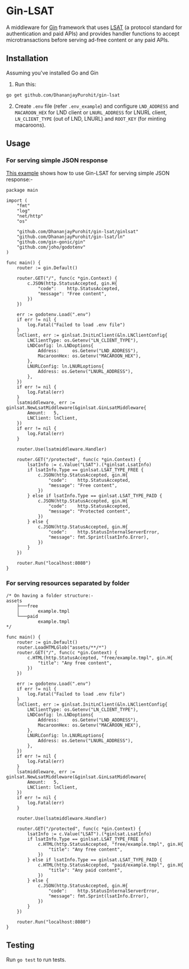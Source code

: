 # Gin-LSAT

A middleware for [Gin](https://github.com/gin-gonic/gin) framework that uses [LSAT](https://lsat.tech/) (a protocol standard for authentication and paid APIs) and provides handler functions to accept microtransactions before serving ad-free content or any paid APIs.

## Installation

Assuming you've installed Go and Gin 

1. Run this:

```
go get github.com/DhananjayPurohit/gin-lsat
```

2. Create `.env` file (refer `.env_example`) and configure `LND_ADDRESS` and `MACAROON_HEX` for LND client or `LNURL_ADDRESS` for LNURL client, `LN_CLIENT_TYPE` (out of LND, LNURL) and `ROOT_KEY` (for minting macaroons).  

## Usage

### For serving simple JSON response
[This example](https://github.com/DhananjayPurohit/gin-lsat/blob/main/examples/main.go) shows how to use Gin-LSAT for serving simple JSON response:-

```
package main

import (
	"fmt"
	"log"
	"net/http"
	"os"

	"github.com/DhananjayPurohit/gin-lsat/ginlsat"
	"github.com/DhananjayPurohit/gin-lsat/ln"
	"github.com/gin-gonic/gin"
	"github.com/joho/godotenv"
)

func main() {
	router := gin.Default()

	router.GET("/", func(c *gin.Context) {
		c.JSON(http.StatusAccepted, gin.H{
			"code":    http.StatusAccepted,
			"message": "Free content",
		})
	})

	err := godotenv.Load(".env")
	if err != nil {
		log.Fatal("Failed to load .env file")
	}
	lnClient, err := ginlsat.InitLnClient(&ln.LNClientConfig{
		LNClientType: os.Getenv("LN_CLIENT_TYPE"),
		LNDConfig: ln.LNDoptions{
			Address:     os.Getenv("LND_ADDRESS"),
			MacaroonHex: os.Getenv("MACAROON_HEX"),
		},
		LNURLConfig: ln.LNURLoptions{
			Address: os.Getenv("LNURL_ADDRESS"),
		},
	})
	if err != nil {
		log.Fatal(err)
	}
	lsatmiddleware, err := ginlsat.NewLsatMiddleware(&ginlsat.GinLsatMiddleware{
		Amount:   5,
		LNClient: lnClient,
	})
	if err != nil {
		log.Fatal(err)
	}

	router.Use(lsatmiddleware.Handler)

	router.GET("/protected", func(c *gin.Context) {
		lsatInfo := c.Value("LSAT").(*ginlsat.LsatInfo)
		if lsatInfo.Type == ginlsat.LSAT_TYPE_FREE {
			c.JSON(http.StatusAccepted, gin.H{
				"code":    http.StatusAccepted,
				"message": "Free content",
			})
		} else if lsatInfo.Type == ginlsat.LSAT_TYPE_PAID {
			c.JSON(http.StatusAccepted, gin.H{
				"code":    http.StatusAccepted,
				"message": "Protected content",
			})
		} else {
			c.JSON(http.StatusAccepted, gin.H{
				"code":    http.StatusInternalServerError,
				"message": fmt.Sprint(lsatInfo.Error),
			})
		}
	})

	router.Run("localhost:8080")
}
```

### For serving resources separated by folder
```
/* On having a folder structure:-
assets
    ├───free
    │       example.tmpl
    └───paid
            example.tmpl
*/

func main() {
	router := gin.Default()
	router.LoadHTMLGlob("assets/**/*")
	router.GET("/", func(c *gin.Context) {
		c.HTML(http.StatusAccepted, "free/example.tmpl", gin.H{
			"title": "Any free content",
		})
	})

	err := godotenv.Load(".env")
	if err != nil {
		log.Fatal("Failed to load .env file")
	}
	lnClient, err := ginlsat.InitLnClient(&ln.LNClientConfig{
		LNClientType: os.Getenv("LN_CLIENT_TYPE"),
		LNDConfig: ln.LNDoptions{
			Address:     os.Getenv("LND_ADDRESS"),
			MacaroonHex: os.Getenv("MACAROON_HEX"),
		},
		LNURLConfig: ln.LNURLoptions{
			Address: os.Getenv("LNURL_ADDRESS"),
		},
	})
	if err != nil {
		log.Fatal(err)
	}
	lsatmiddleware, err := ginlsat.NewLsatMiddleware(&ginlsat.GinLsatMiddleware{
		Amount:   5,
		LNClient: lnClient,
	})
	if err != nil {
		log.Fatal(err)
	}

	router.Use(lsatmiddleware.Handler)

	router.GET("/protected", func(c *gin.Context) {
		lsatInfo := c.Value("LSAT").(*ginlsat.LsatInfo)
		if lsatInfo.Type == ginlsat.LSAT_TYPE_FREE {
			c.HTML(http.StatusAccepted, "free/example.tmpl", gin.H{
				"title": "Any free content",
			})
		} else if lsatInfo.Type == ginlsat.LSAT_TYPE_PAID {
			c.HTML(http.StatusAccepted, "paid/example.tmpl", gin.H{
				"title": "Any paid content",
			})
		} else {
			c.JSON(http.StatusAccepted, gin.H{
				"code":    http.StatusInternalServerError,
				"message": fmt.Sprint(lsatInfo.Error),
			})
		}
	})

	router.Run("localhost:8080")
}
```

## Testing

Run `go test` to run tests.
